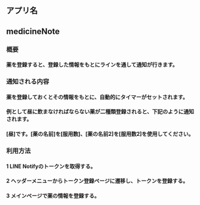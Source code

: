 ## アプリ名
## medicineNote
 
### 概要
#### 薬を登録すると、登録した情報をもとにラインを通して通知が行きます。
 
### 通知される内容
#### 薬を登録しておくとその情報をもとに、自動的にタイマーがセットされます。
#### 例として昼に飲まなければならない薬が二種類登録されると、下記のように通知されます。
#### [昼]です。[薬の名前]を[服用数]、[薬の名前2]を[服用数2]を使用してください。
 
### 利用方法
#### 1 LINE Notifyのトークンを取得する。
#### 2 ヘッダーメニューからトークン登録ページに遷移し、トークンを登録する。
#### 3 メインページで薬の情報を登録する。



